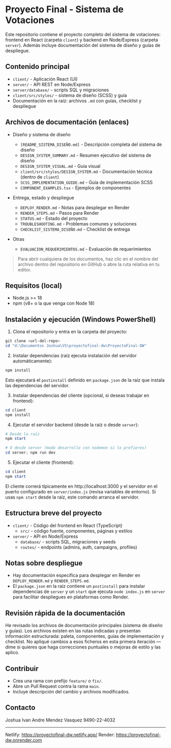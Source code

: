 # Proyecto Final - Sistema de Votaciones

Este repositorio contiene el proyecto completo del sistema de votaciones: frontend en React (carpeta `client`) y backend en Node/Express (carpeta `server`). Además incluye documentación del sistema de diseño y guías de despliegue.

## Contenido principal

- `client/` - Aplicación React (UI)
- `server/` - API REST en Node/Express
- `server/database/` - scripts SQL y migraciones
- `client/src/styles/` - sistema de diseño (SCSS) y guía
- Documentación en la raíz: archivos `.md` con guías, checklist y despliegue

## Archivos de documentación (enlaces)

- Diseño y sistema de diseño
  - `[README_SISTEMA_DISEÑO.md]` - Descripción completa del sistema de diseño
  - `DESIGN_SYSTEM_SUMMARY.md` - Resumen ejecutivo del sistema de diseño
  - `DESIGN_SYSTEM_VISUAL.md` - Guía visual
  - `client/src/styles/DESIGN_SYSTEM.md` - Documentación técnica (dentro de `client`)
  - `SCSS_IMPLEMENTATION_GUIDE.md` - Guía de implementación SCSS
  - `COMPONENT_EXAMPLES.tsx` - Ejemplos de componentes

- Entrega, estado y despliegue
  - `DEPLOY_RENDER.md` - Notas para desplegar en Render
  - `RENDER_STEPS.md` - Pasos para Render
  - `STATUS.md` - Estado del proyecto
  - `TROUBLESHOOTING.md` - Problemas comunes y soluciones
  - `CHECKLIST_SISTEMA_DISEÑO.md` - Checklist de entrega

- Otras
  - `EVALUACION_REQUERIMIENTOS.md` - Evaluación de requerimientos

> Para abrir cualquiera de los documentos, haz clic en el nombre del archivo dentro del repositorio en GitHub o abre la ruta relativa en tu editor.

## Requisitos (local)

- Node.js >= 18
- npm (v8+ o la que venga con Node 18)

## Instalación y ejecución (Windows PowerShell)

1. Clona el repositorio y entra en la carpeta del proyecto:

```powershell
git clone <url-del-repo>
cd "d:\Documentos Joshua\VS\proyectofinal-dw\ProyectoFinal-DW"
```

2. Instalar dependencias (raíz ejecuta instalación del servidor automáticamente):

```powershell
npm install
```

Esto ejecutará el `postinstall` definido en `package.json` de la raíz que instala las dependencias del servidor.

3. Instalar dependencias del cliente (opcional, si deseas trabajar en frontend):

```powershell
cd client
npm install
```

4. Ejecutar el servidor backend (desde la raíz o desde `server`):

```powershell
# Desde la raíz
npm start

# O desde server (modo desarrollo con nodemon si lo prefieres)
cd server; npm run dev
```

5. Ejecutar el cliente (frontend):

```powershell
cd client
npm start
```

El cliente correrá típicamente en http://localhost:3000 y el servidor en el puerto configurado en `server/index.js` (revisa variables de entorno). Si usas `npm start` desde la raíz, este comando arranca el servidor.

## Estructura breve del proyecto

- `client/` - Código del frontend en React (TypeScript)
  - `src/` - código fuente, componentes, páginas y estilos
- `server/` - API en Node/Express
  - `database/` - scripts SQL, migraciones y seeds
  - `routes/` - endpoints (admins, auth, campaigns, profiles)

## Notas sobre despliegue

- Hay documentación específica para desplegar en Render en `DEPLOY_RENDER.md` y `RENDER_STEPS.md`.
- El `package.json` en la raíz contiene un `postinstall` para instalar dependencias de `server` y un `start` que ejecuta `node index.js` en `server` para facilitar despliegues en plataformas como Render.

## Revisión rápida de la documentación

He revisado los archivos de documentación principales (sistema de diseño y guías). Los archivos existen en las rutas indicadas y presentan información estructurada: paleta, componentes, guías de implementación y checklist. No apliqué cambios a esos ficheros en esta primera iteración —dime si quieres que haga correcciones puntuales o mejoras de estilo y las aplico.

## Contribuir

- Crea una rama con prefijo `feature/` o `fix/`.
- Abre un Pull Request contra la rama `main`.
- Incluye descripción del cambio y archivos modificados.

## Contacto

Joshua Ivan Andre Mendez Vasquez 9490-22-4032

---

Netlify: https://proyectofinal-dw.netlify.app/
Render: https://proyectofinal-dw.onrender.com
